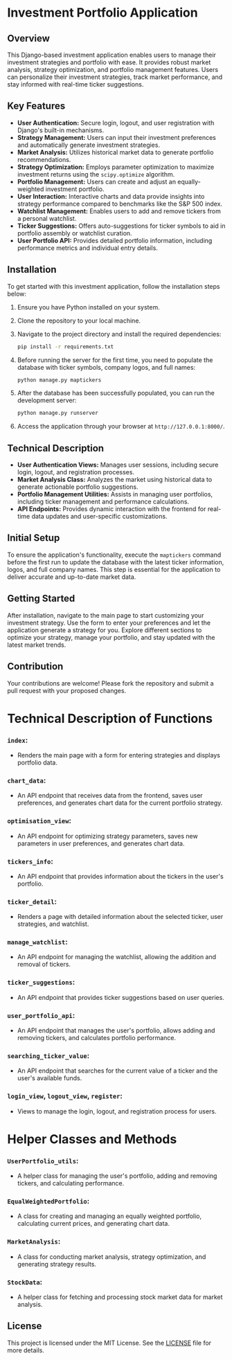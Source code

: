 # Investment Portfolio Application

## Overview

This Django-based investment application enables users to manage their investment strategies and portfolio with ease. It provides robust market analysis, strategy optimization, and portfolio management features. Users can personalize their investment strategies, track market performance, and stay informed with real-time ticker suggestions.

## Key Features

- **User Authentication:** Secure login, logout, and user registration with Django's built-in mechanisms.
- **Strategy Management:** Users can input their investment preferences and automatically generate investment strategies.
- **Market Analysis:** Utilizes historical market data to generate portfolio recommendations.
- **Strategy Optimization:** Employs parameter optimization to maximize investment returns using the `scipy.optimize` algorithm.
- **Portfolio Management:** Users can create and adjust an equally-weighted investment portfolio.
- **User Interaction:** Interactive charts and data provide insights into strategy performance compared to benchmarks like the S&P 500 index.
- **Watchlist Management:** Enables users to add and remove tickers from a personal watchlist.
- **Ticker Suggestions:** Offers auto-suggestions for ticker symbols to aid in portfolio assembly or watchlist curation.
- **User Portfolio API:** Provides detailed portfolio information, including performance metrics and individual entry details.

## Installation

To get started with this investment application, follow the installation steps below:

1. Ensure you have Python installed on your system.
2. Clone the repository to your local machine.
3. Navigate to the project directory and install the required dependencies:

    ```sh
    pip install -r requirements.txt
    ```

4. Before running the server for the first time, you need to populate the database with ticker symbols, company logos, and full names:

    ```sh
    python manage.py maptickers
    ```

5. After the database has been successfully populated, you can run the development server:

    ```sh
    python manage.py runserver
    ```

6. Access the application through your browser at `http://127.0.0.1:8000/`.

## Technical Description

- **User Authentication Views:** Manages user sessions, including secure login, logout, and registration processes.
- **Market Analysis Class:** Analyzes the market using historical data to generate actionable portfolio suggestions.
- **Portfolio Management Utilities:** Assists in managing user portfolios, including ticker management and performance calculations.
- **API Endpoints:** Provides dynamic interaction with the frontend for real-time data updates and user-specific customizations.

## Initial Setup

To ensure the application's functionality, execute the `maptickers` command before the first run to update the database with the latest ticker information, logos, and full company names. This step is essential for the application to deliver accurate and up-to-date market data.

## Getting Started

After installation, navigate to the main page to start customizing your investment strategy. Use the form to enter your preferences and let the application generate a strategy for you. Explore different sections to optimize your strategy, manage your portfolio, and stay updated with the latest market trends.

## Contribution

Your contributions are welcome! Please fork the repository and submit a pull request with your proposed changes.


# Technical Description of Functions

### `index`:

- Renders the main page with a form for entering strategies and displays portfolio data.

### `chart_data`:

- An API endpoint that receives data from the frontend, saves user preferences, and generates chart data for the current portfolio strategy.

### `optimisation_view`:

- An API endpoint for optimizing strategy parameters, saves new parameters in user preferences, and generates chart data.

### `tickers_info`:

- An API endpoint that provides information about the tickers in the user's portfolio.

### `ticker_detail`:

- Renders a page with detailed information about the selected ticker, user strategies, and watchlist.

### `manage_watchlist`:

- An API endpoint for managing the watchlist, allowing the addition and removal of tickers.

### `ticker_suggestions`:

- An API endpoint that provides ticker suggestions based on user queries.

### `user_portfolio_api`:

- An API endpoint that manages the user's portfolio, allows adding and removing tickers, and calculates portfolio performance.

### `searching_ticker_value`:

- An API endpoint that searches for the current value of a ticker and the user's available funds.

### `login_view`, `logout_view`, `register`:

- Views to manage the login, logout, and registration process for users.

# Helper Classes and Methods

### `UserPortfolio_utils`:

- A helper class for managing the user's portfolio, adding and removing tickers, and calculating performance.

### `EqualWeightedPortfolio`:

- A class for creating and managing an equally weighted portfolio, calculating current prices, and generating chart data.

### `MarketAnalysis`:

- A class for conducting market analysis, strategy optimization, and generating strategy results.

### `StockData`:

- A helper class for fetching and processing stock market data for market analysis.

## License

This project is licensed under the MIT License. See the [LICENSE](LICENSE) file for more details.